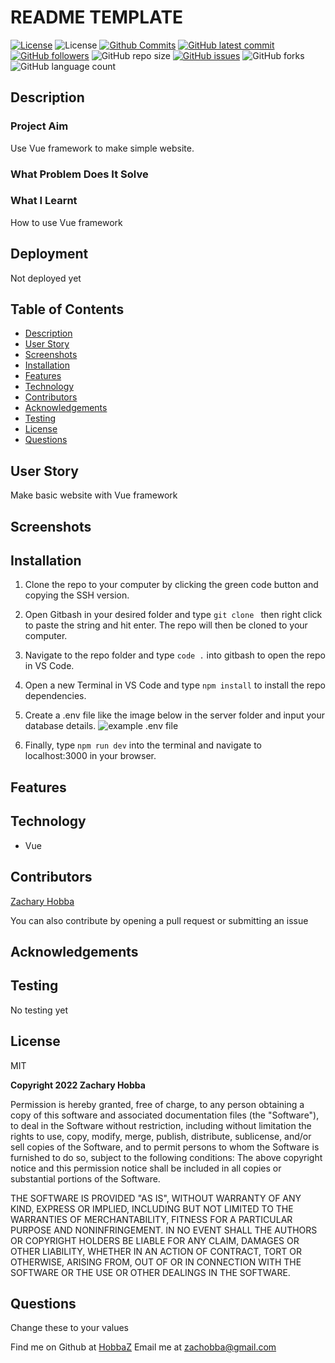 # README TEMPLATE

[![License](https://img.shields.io/badge/License-MIT-blue.svg)](https://choosealicense.com/licenses/mit/)
![License](https://img.shields.io/badge/Made%20with-Vue-darkgreen.svg)
[![Github Commits](https://img.shields.io/github/commit-activity/w/HobbaZ/Vue-example-site)](https://github.com/HobbaZ/Vue-example-site/commits)
[![GitHub latest commit](https://img.shields.io/github/last-commit/HobbaZ/Vue-example-site)](https://github.com/HobbaZ/Vue-example-site/branches)
[![GitHub followers](https://img.shields.io/github/followers/HobbaZ.svg)]()
![GitHub repo size](https://img.shields.io/github/repo-size/HobbaZ/Vue-example-site)
[![GitHub issues](https://img.shields.io/github/issues/HobbaZ/Vue-example-site)](https://img.shields.io/github/issues/HobbaZ/Vue-example-site)
![GitHub forks](https://img.shields.io/github/forks/HobbaZ/Vue-example-site)
![GitHub language count](https://img.shields.io/github/languages/count/HobbaZ/Vue-example-site)

## Description
### Project Aim ###
Use Vue framework to make simple website.

### What Problem Does It Solve ###


### What I Learnt ###
How to use Vue framework

## Deployment
Not deployed yet


## Table of Contents
- [Description](#description)
- [User Story](#user-story)
- [Screenshots](#screenshots)
- [Installation](#installation)
- [Features](#features)
- [Technology](#technology)
- [Contributors](#contributors)
- [Acknowledgements](#acknowledgements)
- [Testing](#testing)
- [License](#license)
- [Questions](#questions)

## User Story
Make basic website with Vue framework

## Screenshots

## Installation
1. Clone the repo to your computer by clicking the green code button and copying the SSH version.

2. Open Gitbash in your desired folder and type ```git clone ``` then right click to paste the string and hit enter. The repo will then be cloned to your computer.

3. Navigate to the repo folder and type ```code .``` into gitbash to open the repo in VS Code.

4. Open a new Terminal in VS Code and type ```npm install``` to install the repo dependencies.

5. Create a .env file like the image below in the server folder and input your database details.
![example .env file](client/src/assets/images/envexample.PNG)

6. Finally, type ```npm run dev``` into the terminal and navigate to localhost:3000 in your browser.

## Features

## Technology
- Vue


## Contributors
[Zachary Hobba](https://github.com/HobbaZ)

You can also contribute by opening a pull request or submitting an issue

## Acknowledgements


## Testing
No testing yet

## License

MIT

**Copyright 2022 Zachary Hobba**

Permission is hereby granted, free of charge, to any person obtaining a copy of this software and associated documentation files (the "Software"), to deal in the Software without restriction, including without limitation the rights to use, copy, modify, merge, publish, distribute, sublicense, and/or sell copies of the Software, and to permit persons to whom the Software is furnished to do so, subject to the following conditions:
The above copyright notice and this permission notice shall be included in all copies or substantial portions of the Software.
    
THE SOFTWARE IS PROVIDED "AS IS", WITHOUT WARRANTY OF ANY KIND, EXPRESS OR IMPLIED, INCLUDING BUT NOT LIMITED TO THE WARRANTIES OF MERCHANTABILITY, FITNESS FOR A PARTICULAR PURPOSE AND NONINFRINGEMENT. IN NO EVENT SHALL THE AUTHORS OR COPYRIGHT HOLDERS BE LIABLE FOR ANY CLAIM, DAMAGES OR OTHER LIABILITY, WHETHER IN AN ACTION OF CONTRACT, TORT OR OTHERWISE, ARISING FROM, OUT OF OR IN CONNECTION WITH THE SOFTWARE OR THE USE OR OTHER DEALINGS IN THE SOFTWARE.

## Questions
Change these to your values

Find me on Github at [HobbaZ](https://github.com/HobbaZ)
Email me at [zachobba@gmail.com](zachobba@gmail.com)